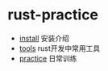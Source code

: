 # rust-practice
- [install](./install) 安装介绍
- [tools](./tools) rust开发中常用工具
- [practice](./practice) 日常训练
